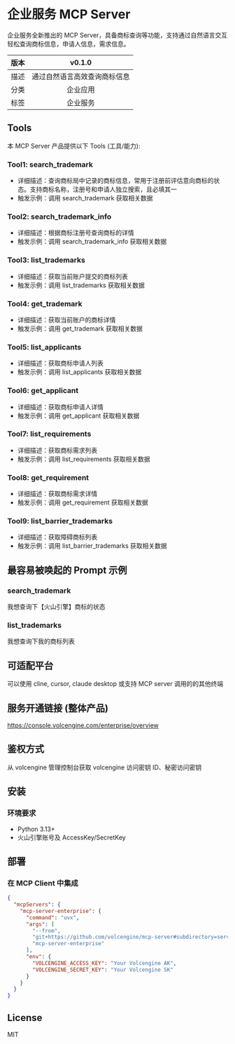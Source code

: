 # 企业服务 MCP Server

企业服务全新推出的 MCP Server，具备商标查询等功能，支持通过自然语言交互轻松查询商标信息，申请人信息，需求信息。

| 版本 |            v0.1.0            |
| :--: | :--------------------------: |
| 描述 | 通过自然语言高效查询商标信息 |
| 分类 |           企业应用           |
| 标签 |           企业服务           |

## Tools

本 MCP Server 产品提供以下 Tools (工具/能力):

### Tool1: search_trademark

- 详细描述：查询商标局中记录的商标信息，常用于注册前评估意向商标的状态。支持商标名称，注册号和申请人独立搜索，且必填其一
- 触发示例：调用 search_trademark 获取相关数据

### Tool2: search_trademark_info

- 详细描述：根据商标注册号查询商标的详情
- 触发示例：调用 search_trademark_info 获取相关数据

### Tool3: list_trademarks

- 详细描述：获取当前账户提交的商标列表
- 触发示例：调用 list_trademarks 获取相关数据

### Tool4: get_trademark

- 详细描述：获取当前账户的商标详情
- 触发示例：调用 get_trademark 获取相关数据

### Tool5: list_applicants

- 详细描述：获取商标申请人列表
- 触发示例：调用 list_applicants 获取相关数据

### Tool6: get_applicant

- 详细描述：获取商标申请人详情
- 触发示例：调用 get_applicant 获取相关数据

### Tool7: list_requirements

- 详细描述：获取商标需求列表
- 触发示例：调用 list_requirements 获取相关数据

### Tool8: get_requirement

- 详细描述：获取商标需求详情
- 触发示例：调用 get_requirement 获取相关数据

### Tool9: list_barrier_trademarks

- 详细描述：获取障碍商标列表
- 触发示例：调用 list_barrier_trademarks 获取相关数据

## 最容易被唤起的 Prompt 示例

### search_trademark

我想查询下【火山引擎】商标的状态

### list_trademarks

我想查询下我的商标列表

## 可适配平台

可以使用 cline, cursor, claude desktop 或支持 MCP server 调用的的其他终端

## 服务开通链接 (整体产品)

<https://console.volcengine.com/enterprise/overview>

## 鉴权方式

从 volcengine 管理控制台获取 volcengine 访问密钥 ID、秘密访问密钥

## 安装

### 环境要求

- Python 3.13+
- 火山引擎账号及 AccessKey/SecretKey

## 部署

### 在 MCP Client 中集成

```json
{
  "mcpServers": {
    "mcp-server-enterprise": {
      "command": "uvx",
      "args": [
        "--from",
        "git+https://github.com/volcengine/mcp-server#subdirectory=server/mcp_server_enterprise",
        "mcp-server-enterprise"
      ],
      "env": {
        "VOLCENGINE_ACCESS_KEY": "Your Volcengine AK",
        "VOLCENGINE_SECRET_KEY": "Your Volcengine SK"
      }
    }
  }
}
```

## License

MIT
